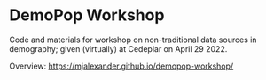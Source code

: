 # DemoPop Workshop

Code and materials for workshop on non-traditional data sources in demography; given (virtually) at Cedeplar on April 29 2022. 

Overview: https://mjalexander.github.io/demopop-workshop/
